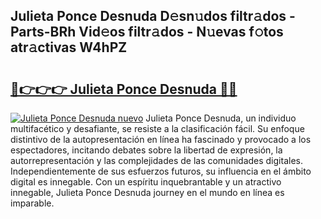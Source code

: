 ## Julieta Ponce Desnuda D𝚎sn𝚞dos filtr𝚊dos - Parts-BRh Vid𝚎os filtr𝚊dos - N𝚞evas f𝚘tos atr𝚊ctivas W4hPZ

# <h2><a href="http://mbbbqj.tromn.icu/?c=Julieta+Ponce+Desnuda">🔗👉👉👉 Julieta Ponce Desnuda 🔗🔗</a></h2>

[![Julieta Ponce Desnuda nuevo](https://i.imgur.com/pEAQMta.gif)](http://mbbbqj.tromn.icu/?c=Julieta+Ponce+Desnuda)
Julieta Ponce Desnuda, un individuo multifacético y desafiante, se resiste a la clasificación fácil. Su enfoque distintivo de la autopresentación en línea ha fascinado y provocado a los espectadores, incitando debates sobre la libertad de expresión, la autorrepresentación y las complejidades de las comunidades digitales. Independientemente de sus esfuerzos futuros, su influencia en el ámbito digital es innegable. Con un espíritu inquebrantable y un atractivo innegable, Julieta Ponce Desnuda journey en el mundo en línea es imparable.
